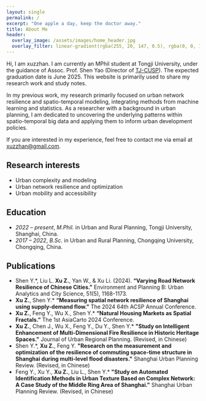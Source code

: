 ```yaml
---
layout: single
permalink: /
excerpt: "One apple a day, keep the doctor away."
title: About Me
header:
  overlay_image: /assets/images/home_header.jpg
  overlay_filter: linear-gradient(rgba(255, 20, 147, 0.5), rgba(0, 0, 128, 0.5))
---
```


Hi, I am xuzzhan. I am currently an MPhil student at Tongji University, under the guidance of Assoc. Prof. Shen Yao (Director of [TJ-CUSP](https://www.planningscience.cn/ )). The expected graduation date is June 2025. This website is primarily used to share my research work and study notes. 

In my previous work, my research primarily focused on urban network resilience and spatio-temporal modeling, integrating methods from machine learning and statistics. As a researcher with a background in urban planning, I am dedicated to uncovering the underlying patterns within spatio-temporal big data and applying them to inform urban development policies. 

If you are interested in my experience, feel free to contact me via email at [xuzzhan@gmail.com](mailto:xuzzhan@gmail.com).

## Research interests

- Urban complexity and modeling
- Urban network resilience and optimization
- Urban mobility and accessibility

## Education
- *2022 – present*, *M.Phil.* in Urban and Rural Planning, Tongji University, Shanghai, China.
- *2017 – 2022*, *B.Sc.* in Urban and Rural Planning, Chongqing University, Chongqing, China.


## Publications
- Shen Y.*, Liu L. **Xu Z.**, Yan W., & Xu Li. (2024). **“Varying Road Network Resilience of Chinese Cities.”** Environment and Planning B: Urban Analytics and City Science, 51(5), 1168-1173.
- **Xu Z.**, Shen Y.* **“Measuring spatial network resilience of Shanghai using supply-demand flow.”** The 2024 64th ACSP Annual Conference.
- **Xu Z.**, Feng Y., Wu X., Shen Y.* **“Natural Housing Markets as Spatial Fractals.”** The 1st  AsiaCarto 2024 Conference.
- **Xu Z.**, Chen J., Wu X., Feng Y., Du Y., Shen Y.* **"Study on Intelligent Enhancement of Multi-Dimensional Fire Resilience in Historic Heritage Spaces."** Journal of Urban Regional Planning. (Revised, in Chinese)
- Shen Y.*, **Xu Z.**, Feng Y. **"Research on the measurement and optimization of the resilience of commuting space-time structure in Shanghai during multi-level flood disasters."** Shanghai Urban Planning Review. (Revised, in Chinese)
- Feng Y., Xu Y., **Xu Z.**, Liu L., Shen Y.* **"Study on Automated Identification Methods in Urban Texture Based on Complex Network: A Case Study of the Middle Ring Area of Shanghai."** Shanghai Urban Planning Review. (Revised, in Chinese)


